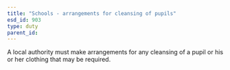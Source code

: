```yaml
---
title: "Schools - arrangements for cleansing of pupils"
esd_id: 903
type: duty
parent_id:  
---
```


A local authority must make arrangements for any cleansing of a pupil or his or her clothing that may be required.

